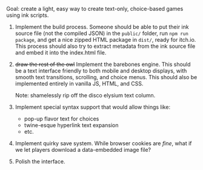 Goal: create a light, easy way to create text-only, choice-based games using ink scripts.

1) Implement the build process. Someone should be able to put their ink source file (not the compiled JSON) in the `public/` folder, run `npm run package`, and get a nice zipped HTML package in `dist/`, ready for itch.io. This process should also try to extract metadata from the ink source file and embed it into the index.html file.

2) ~~draw the rest of the owl~~ Implement the barebones engine. This should be a text interface friendly to both mobile and desktop displays, with smooth text transitions, scrolling, and choice menus. This should also be implemented entirely in vanilla JS, HTML, and CSS. 

    Note: shamelessly rip off the disco elysium text column.

3) Implement special syntax support that would allow things like:
    - pop-up flavor text for choices
    - twine-esque hyperlink text expansion 
    - etc.

4) Implement quirky save system. While browser cookies are _fine_, what if we let players download a data-embedded image file?

5) Polish the interface. 